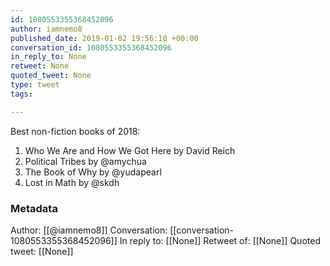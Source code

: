 ```yaml
---
id: 1080553355368452096
author: iamnemo8
published_date: 2019-01-02 19:56:10 +00:00
conversation_id: 1080553355368452096
in_reply_to: None
retweet: None
quoted_tweet: None
type: tweet
tags:

---
```


Best non-fiction books of 2018: 
1. Who We Are and How We Got Here by David Reich
2. Political Tribes by @amychua
3. The Book of Why by @yudapearl
4. Lost in Math by @skdh

### Metadata

Author: [[@iamnemo8]]
Conversation: [[conversation-1080553355368452096]]
In reply to: [[None]]
Retweet of: [[None]]
Quoted tweet: [[None]]
